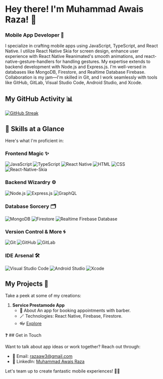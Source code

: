 # Hey there! I'm Muhammad Awais Raza! 👋
### Mobile App Developer 📱

I specialize in crafting mobile apps using JavaScript, TypeScript, and React Native. I utilize React Native Skia for screen design, enhance user experience with React Native Reanimated's smooth animations, and react-native-gesture-handlers for handling gestures. My expertise extends to backend development with Node.js and Express.js. I'm well-versed in databases like MongoDB, Firestore, and Realtime Database Firebase. Collaboration is my jam—I'm skilled in Git, and I work seamlessly with tools like GitHub, GitLab, Visual Studio Code, Android Studio, and Xcode.

## My GitHub Activity 📊

[![GitHub Streak](https://github-readme-streak-stats.herokuapp.com/?user=Razaaw3&theme=highcontrast&exclude_days=sat,sun)](https://git.io/streak-stats)

## 🚀 Skills at a Glance

Here's what I'm proficient in:

### Frontend Magic ✨
![JavaScript](https://img.shields.io/badge/JavaScript-F7DF1E?style=for-the-badge&logo=javascript&logoColor=black "JavaScript") ![TypeScript](https://img.shields.io/badge/TypeScript-007ACC?style=for-the-badge&logo=typescript&logoColor=white "TypeScript") ![React Native](https://img.shields.io/badge/React_Native-20232A?style=for-the-badge&logo=react&logoColor=61DAFB "React Native") ![HTML](https://img.shields.io/badge/HTML5-E34F26?style=for-the-badge&logo=html5&logoColor=white "HTML") ![CSS](https://img.shields.io/badge/CSS3-1572B6?style=for-the-badge&logo=css3&logoColor=white "CSS") ![React-Native-Skia](https://img.shields.io/badge/React_Native_Skia-20232A?style=for-the-badge&logo=react&logoColor=61DAFB "React-Native-Skia")

### Backend Wizardry ⚙️
![Node.js](https://img.shields.io/badge/Node.js-43853D?style=for-the-badge&logo=node.js&logoColor=white "Node.js") ![Express.js](https://img.shields.io/badge/Express.js-404D59?style=for-the-badge "Express.js") ![GraphQL](https://img.shields.io/badge/GraphQL-E10098?style=for-the-badge&logo=graphql&logoColor=white "GraphQL")

### Database Sorcery 🗂
![MongoDB](https://img.shields.io/badge/MongoDB-4EA94B?style=for-the-badge&logo=mongodb&logoColor=white "MongoDB") ![Firestore](https://img.shields.io/badge/Firestore-FFCA28?style=for-the-badge&logo=firebase&logoColor=black "Firestore") ![Realtime Firebase Database](https://img.shields.io/badge/Realtime%20Firebase%20Database-FF6F00?style=for-the-badge&logo=firebase&logoColor=black "Realtime Firebase Database")

### Version Control & More 🌀
![Git](https://img.shields.io/badge/git-%23F05033.svg?style=for-the-badge&logo=git&logoColor=white "Git") ![GitHub](https://img.shields.io/badge/github-%23121011.svg?style=for-the-badge&logo=github&logoColor=white "GitHub") ![GitLab](https://img.shields.io/badge/gitlab-%23181717.svg?style=for-the-badge&logo=gitlab&logoColor=white "GitLab")

### IDE Arsenal 🛠️
![Visual Studio Code](https://img.shields.io/badge/VS%20Code-0078d7.svg?style=for-the-badge&logo=visual-studio-code&logoColor=white "Visual Studio Code") ![Android Studio](https://img.shields.io/badge/Android%20Studio-%233DDC84.svg?style=for-the-badge&logo=android-studio&logoColor=white "Android Studio") ![Xcode](https://img.shields.io/badge/Xcode-147EFB?style=for-the-badge&logo=xcode&logoColor=white "Xcode")


## My Projects 🚀

Take a peek at some of my creations:

1. **Service Prestamode App**
   - 🌲 About An app for booking appointments with barber.
   - 🪄 Technologies: React Native, Firebase, Firestore.
   - 👓 [Explore](https://github.com/Razaaw3/ServicePrestamode.git)

❓ ## Get in Touch

Want to talk about app ideas or work together? Reach out through:

- 📧 Email: razaaw3@gmail.com
- 💼 LinkedIn: [Muhammad Awais Raza](https://www.linkedin.com/in/awais-raza-361b4b184)
  
Let's team up to create fantastic mobile experiences! 🚀📱

